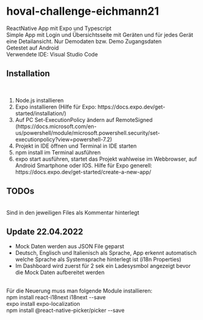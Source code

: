 # hoval-challenge-eichmann21
ReactNative App mit Expo und Typescript<br>
Simple App mit Login und Übersichtsseite mit Geräten und für jedes Gerät eine Detailansicht. Nur Demodaten bzw. Demo Zugangsdaten 
<br>Getestet auf Android
<br>Verwendete IDE: Visual Studio Code

<h2>Installation</h2><br>
  <ol>
  <li>Node.js installieren</li>
  <li>Expo installieren (Hilfe für Expo: https://docs.expo.dev/get-started/installation/)</li>
  <li>Auf PC Set-ExecutionPolicy ändern auf RemoteSigned (https://docs.microsoft.com/en-us/powershell/module/microsoft.powershell.security/set-executionpolicy?view=powershell-7.2)</li>
  <li>Projekt in IDE öffnen und Terminal in IDE starten</li>
  <li>npm install im Terminal ausführen</li>
  <li>expo start ausführen, startet das Projekt wahlweise im Webbrowser, auf Android Smartphone oder IOS. Hilfe für Expo generell: https://docs.expo.dev/get-started/create-a-new-app/ </li>
</ol> 

 <h2>TODOs</h2><br>  
  Sind in den jeweiligen Files als Kommentar hinterlegt<br>
  
 <h2>Update 22.04.2022</h2>
 <ul>
  <li>Mock Daten werden aus JSON File geparst</li> 
  <li>Deutsch, Englisch und Italienisch als Sprache, App erkennt automatisch welche Sprache als Systemsprache hinterlegt ist (i18n Properties)</li>
  <li>Im Dashboard wird zuerst für 2 sek ein Ladesysmbol angezeigt bevor die Mock Daten aufbereitet werden</li>
  </ul><br>
 Für die Neuerung muss man folgende Module installieren:<br>
 npm install react-i18next i18next --save <br>
 expo install expo-localization <br>
 npm install @react-native-picker/picker --save <br>
